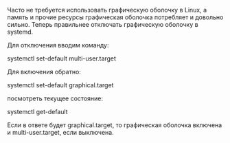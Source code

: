 Часто не требуется использовать графическую оболочку в Linux, а память и прочие ресурсы графическая оболочка потребляет и довольно сильно.
Теперь правильнее отключать графическую оболочку в systemd.

Для отключения вводим команду:

systemctl set-default multi-user.target

Для включения обратно:

systemctl set-default graphical.target

посмотреть текущее состояние:

systemctl get-default

Если в ответе будет graphical.target, то графическая оболочка включена и multi-user.target, если выключена.

